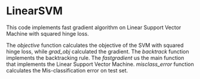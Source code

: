 # LinearSVM

This code implements fast gradient algorithm on Linear Support Vector Machine with squared hinge loss.

The *objective* function calculates the objective of the SVM with squared hinge loss, while *grad_obj* calculated the gradient.
The *backtrack* function implements the backtracking rule.
The *fastgradient* us the main function that implements the Linear Support Vector Machine.
*misclass_error* function calculates the Mis-classification error on test set.
